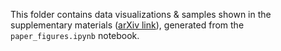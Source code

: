 This folder contains data visualizations & samples shown in the supplementary materials ([arXiv link](https://arxiv.org/src/2404.01775v1/anc/supplementary.pdf)), generated from the ``paper_figures.ipynb`` notebook.
